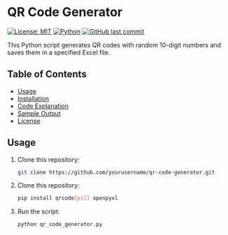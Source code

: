 # QR Code Generator

[![License: MIT](https://img.shields.io/badge/License-MIT-yellow.svg)](https://opensource.org/licenses/MIT)
[![Python](https://img.shields.io/badge/Python-3.x-blue.svg)](https://www.python.org/)
[![GitHub last commit](https://img.shields.io/github/last-commit/athomft/qr-code-generator)](https://github.com/athomft/qr-code-generator/commits/main)

This Python script generates QR codes with random 10-digit numbers and saves them in a specified Excel file.

## Table of Contents

- [Usage](#usage)
- [Installation](#installation)
- [Code Explanation](#code-explanation)
- [Sample Output](#sample-output)
- [License](#license)

## Usage

1. Clone this repository:
   ```bash
   git clone https://github.com/yourusername/qr-code-generator.git

2. Clone this repository:
   ```bash
   pip install qrcode[pil] openpyxl

3. Run the script:
   ```bash
   python qr_code_generator.py